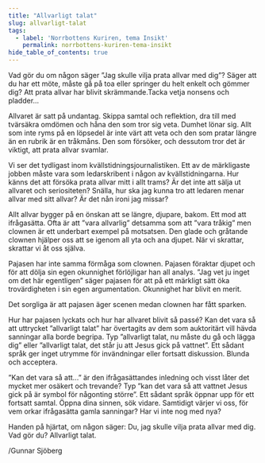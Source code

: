```yaml
---
title: "Allvarligt talat"
slug: allvarligt-talat
tags:
  - label: 'Norrbottens Kuriren, tema Insikt'
    permalink: norrbottens-kuriren-tema-insikt
hide_table_of_contents: true
---
```

Vad gör du om någon säger ”Jag skulle vilja prata allvar med dig”? Säger att du har ett möte, måste gå på toa eller springer du helt enkelt och gömmer dig? Att prata allvar har blivit skrämmande.Tacka vetja nonsens och pladder…

<!--truncate-->

Allvaret är satt på undantag. Skippa samtal och reflektion, dra till med tvärsäkra omdömen och håna den som tror sig veta. Dumhet lönar sig. Allt som inte ryms på en löpsedel är inte värt att veta och den som pratar längre än en rubrik är en tråkmåns. Den som försöker, och dessutom tror det är viktigt, att prata allvar svamlar.

Vi ser det tydligast inom kvällstidningsjournalistiken. Ett av de märkligaste jobben måste vara som ledarskribent i någon av kvällstidningarna. Hur känns det att försöka prata allvar mitt i allt trams? Är det inte att sälja ut allvaret och seriositeten? Snälla, hur ska jag kunna tro att ledaren menar allvar med sitt allvar? Är det nån ironi jag missar?

Allt allvar bygger på en önskan att se längre, djupare, bakom. Ett mod att ifrågasätta. Ofta är att ”vara allvarlig” detsamma som att ”vara tråkig” men clownen är ett underbart exempel på motsatsen. Den glade och gråtande clownen hjälper oss att se igenom all yta och ana djupet. När vi skrattar, skrattar vi åt oss själva.

Pajasen har inte samma förmåga som clownen. Pajasen föraktar djupet och för att dölja sin egen okunnighet förlöjligar han all analys. ”Jag vet ju inget om det här egentligen” säger pajasen för att på ett märkligt sätt öka trovärdigheten i sin egen argumentation. Okunnighet har blivit en merit. 

Det sorgliga är att pajasen äger scenen medan clownen har fått sparken.

Hur har pajasen lyckats och hur har allvaret blivit så passé? Kan det vara så att uttrycket ”allvarligt talat” har övertagits av dem som auktoritärt vill hävda sanningar alla borde begripa. Typ ”allvarligt talat, nu måste du gå och lägga dig” eller ”allvarligt talat, det står ju att Jesus gick på vattnet”. Ett sådant språk ger inget utrymme för invändningar eller fortsatt diskussion. Blunda och acceptera.

”Kan det vara så att...” är den ifrågasättandes inledning och visst låter det mycket mer osäkert och trevande? Typ ”kan det vara så att vattnet Jesus gick på är symbol för någonting större”. Ett sådant språk öppnar upp för ett fortsatt samtal. Öppna dina sinnen, sök vidare. Samtidigt värjer vi oss, för vem orkar ifrågasätta gamla sanningar? Har vi inte nog med nya?

Handen på hjärtat, om någon säger: Du, jag skulle vilja prata allvar med dig. Vad gör du? Allvarligt talat.

/Gunnar Sjöberg
